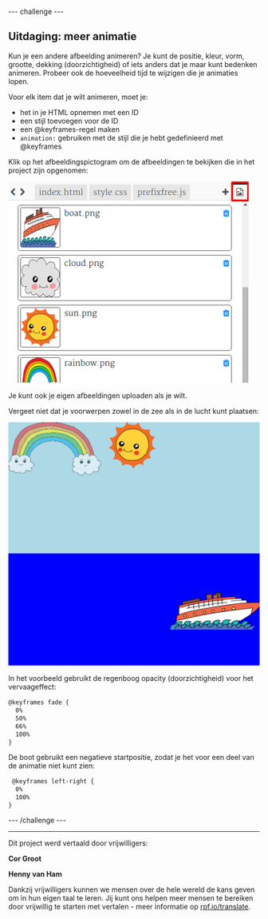 --- challenge ---

## Uitdaging: meer animatie

Kun je een andere afbeelding animeren? Je kunt de positie, kleur, vorm, grootte, dekking (doorzichtigheid) of iets anders dat je maar kunt bedenken animeren. Probeer ook de hoeveelheid tijd te wijzigen die je animaties lopen.

Voor elk item dat je wilt animeren, moet je:

+ het in je HTML opnemen met een ID
+ een stijl toevoegen voor de ID
+ een @keyframes-regel maken
+ `animation:` gebruiken met de stijl die je hebt gedefinieerd met @keyframes 

Klik op het afbeeldingspictogram om de afbeeldingen te bekijken die in het project zijn opgenomen:

![screenshot](images/sunrise-images.png)

Je kunt ook je eigen afbeeldingen uploaden als je wilt.

Vergeet niet dat je voorwerpen zowel in de zee als in de lucht kunt plaatsen:

![screenshot](images/sunrise-boat.png)

In het voorbeeld gebruikt de regenboog opacity (doorzichtigheid) voor het vervaageffect:

    @keyframes fade {
      0%  
      50% 
      66% 
      100%  
    }
    

De boot gebruikt een negatieve startpositie, zodat je het voor een deel van de animatie niet kunt zien:

     @keyframes left-right {
      0%   
      100% 
    }
    

--- /challenge ---

***
Dit project werd vertaald door vrijwilligers:

**Cor Groot**

**Henny van Ham**

Dankzij vrijwilligers kunnen we mensen over de hele wereld de kans geven om in hun eigen taal te leren. Jij kunt ons helpen meer mensen te bereiken door vrijwillig te starten met vertalen - meer informatie op [rpf.io/translate](https://rpf.io/translate).